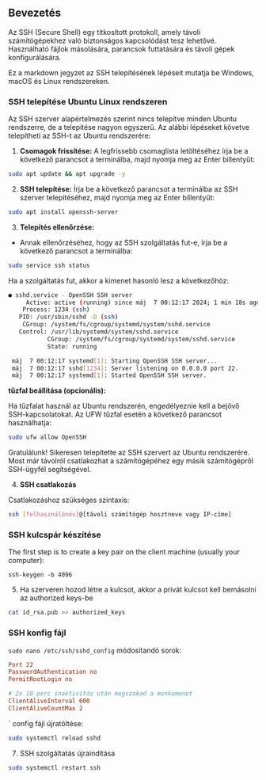 ## Bevezetés

Az SSH (Secure Shell) egy titkosított protokoll, amely távoli számítógépekhez való biztonságos kapcsolódást tesz lehetővé. Használható fájlok másolására, parancsok futtatására és távoli gépek konfigurálására.

Ez a markdown jegyzet az SSH telepítésének lépéseit mutatja be Windows, macOS és Linux rendszereken.
### SSH telepítése Ubuntu Linux rendszeren

Az SSH szerver alapértelmezés szerint nincs telepítve minden Ubuntu rendszerre, de a telepítése nagyon egyszerű. Az alábbi lépéseket követve telepítheti az SSH-t az Ubuntu rendszerére:

1. **Csomagok frissítése:** A legfrissebb csomaglista letöltéséhez írja be a következő parancsot a terminálba, majd nyomja meg az Enter billentyűt:

```bash
sudo apt update && apt upgrade -y
```

2. **SSH telepítése:** Írja be a következő parancsot a terminálba az SSH szerver telepítéséhez, majd nyomja meg az Enter billentyűt:

```bash
sudo apt install openssh-server
```

3. **Telepítés ellenőrzése:**

- Annak ellenőrzéséhez, hogy az SSH szolgáltatás fut-e, írja be a következő parancsot a terminálba:

```bash
sudo service ssh status
```

Ha a szolgáltatás fut, akkor a kimenet hasonló lesz a következőhöz:

```bash
● sshd.service - OpenSSH SSH server
     Active: active (running) since máj  7 00:12:17 2024; 1 min 18s ago
    Process: 1234 (ssh)
   PID: /usr/sbin/sshd -D (ssh)
    CGroup: /system/fs/cgroup/systemd/system/sshd.service
   Control: /usr/lib/systemd/system/sshd.service
           CGroup: /system/fs/cgroup/systemd/system/sshd.service
           State: running

 máj  7 00:12:17 systemd[1]: Starting OpenSSH SSH server...
 máj  7 00:12:17 sshd[1234]: Server listening on 0.0.0.0 port 22.
 máj  7 00:12:17 systemd[1]: Started OpenSSH SSH server.
```

**tűzfal beállítása (opcionális):**

Ha tűzfalat használ az Ubuntu rendszerén, engedélyeznie kell a bejövő SSH-kapcsolatokat. Az UFW tűzfal esetén a következő parancsot használhatja:

```bash
sudo ufw allow OpenSSH
```

Gratulálunk! Sikeresen telepítette az SSH szervert az Ubuntu rendszerére. Most már távolról csatlakozhat a számítógépéhez egy másik számítógépről SSH-ügyfél segítségével.

4. **SSH csatlakozás**

Csatlakozáshoz szükséges szintaxis:
```bash
ssh [felhasználónév]@[távoli számítógép hosztneve vagy IP-címe]
```

### SSH kulcspár készítése

The first step is to create a key pair on the client machine (usually your computer):
```shell
ssh-keygen -b 4096
```

5. Ha szerveren hozod létre a kulcsot, akkor a privát kulcsot kell bemásolni az authorized keys-be
```bash
cat id_rsa.pub >> authorized_keys
```

### SSH konfig fájl
`sudo nano /etc/ssh/sshd_config` módosítandó sorok:
```conf
Port 22
PasswordAuthentication no
PermitRootLogin no

# 2x 10 perc inaktivitás után megszakad a munkamenet
ClientAliveInterval 600
ClientAliveCountMax 2
```
`
config fájl újratöltése:
```bash
sudo systemctl reload sshd
```

7. SSH szolgáltatás újraindítása
```bash
sudo systemctl restart ssh
```
